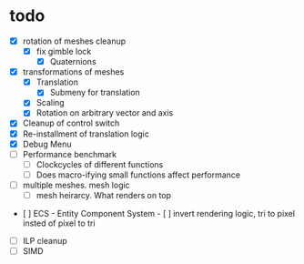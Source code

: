 # todo

- [x] rotation of meshes cleanup
  - [x] fix gimble lock
    - [x] Quaternions
- [x] transformations of meshes
  - [X] Translation
    - [x] Submeny for translation
  - [x] Scaling
  - [x] Rotation on arbitrary vector and axis
- [x] Cleanup of control switch
- [x] Re-installment of translation logic
- [x] Debug Menu
- [ ] Performance benchmark
  - [ ] Clockcycles of different functions
  - [ ] Does macro-ifying small functions affect performance
- [ ] multiple meshes. mesh logic
  - [ ] mesh heirarcy. What renders on top
- [ ] ECS - Entity Component System
- [ ] invert rendering logic, tri to pixel insted of pixel to tri
- [ ] ILP cleanup
- [ ] SIMD
